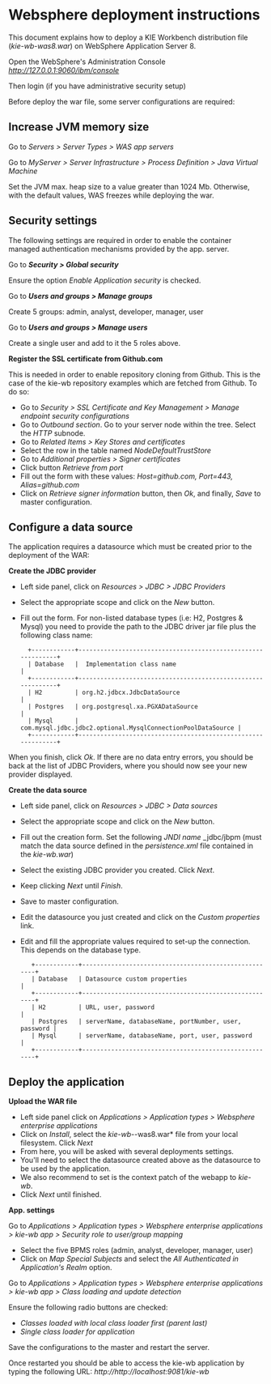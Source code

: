 Websphere deployment instructions
========================================

This document explains how to deploy a KIE Workbench distribution file (_kie-wb-was8.war_) on WebSphere Application Server 8.

Open the WebSphere's Administration Console _http://127.0.0.1:9060/ibm/console_

Then login (if you have administrative security setup)

Before deploy the war file, some server configurations are required:

Increase JVM memory size
------------------------------

Go to _Servers > Server Types > WAS app servers_

Go to _MyServer > Server Infrastructure > Process Definition > Java Virtual Machine_

Set the JVM max. heap size to a value greater than 1024 Mb. Otherwise, with the default values, WAS freezes while deploying the war.

Security settings
------------------------------

The following settings are required in order to enable the container managed authentication mechanisms provided by the app. server.

Go to **_Security > Global security_**

   Ensure the option _Enable Application security_ is checked.

Go to **_Users and groups > Manage groups_**

   Create 5 groups: admin, analyst, developer, manager, user

Go to **_Users and groups > Manage users_**

   Create a single user and add to it the 5 roles above.

**Register the SSL certificate from Github.com**

This is needed in order to enable repository cloning from Github.
This is the case of the kie-wb repository examples which are fetched from Github. To do so:

- Go to _Security > SSL Certificate and Key Management > Manage endpoint security configurations_
- Go to _Outbound section_. Go to your server node within the tree. Select the _HTTP_ subnode.
- Go to _Related Items > Key Stores and certificates_
- Select the row in the table named _NodeDefaultTrustStore_
- Go to _Additional properties > Signer certificates_
- Click button _Retrieve from port_
- Fill out the form with these values: _Host=github.com, Port=443, Alias=github.com_
- Click on _Retrieve signer information_ button, then _Ok_, and finally, _Save_ to master configuration.


Configure a data source
--------------------------------

The application requires a datasource which must be created prior to the deployment of the WAR:

**Create the JDBC provider**

  - Left side panel, click on _Resources > JDBC > JDBC Providers_
  - Select the appropriate scope and click on the _New_ button.
  - Fill out the form. For non-listed database types (i.e: H2, Postgres & Mysql) you need to provide the path to the JDBC driver jar file plus the following class name:

          +------------+-------------------------------------------------------------+
          | Database   |  Implementation class name                                  |
          +------------+-------------------------------------------------------------+
          | H2         | org.h2.jdbcx.JdbcDataSource                                 |
          | Postgres   | org.postgresql.xa.PGXADataSource                            |
          | Mysql      | com.mysql.jdbc.jdbc2.optional.MysqlConnectionPoolDataSource |
          +------------+-------------------------------------------------------------+

   When you finish, click _Ok_. If there are no data entry errors, you should be back at the list of JDBC Providers, where you should now see your new provider displayed.

**Create the data source**

  - Left side panel, click on _Resources > JDBC > Data sources_
  - Select the appropriate scope and click on the _New_ button.
  - Fill out the creation form. Set the following _JNDI name_ _jdbc/jbpm
    (must match the data source defined in the _persistence.xml_ file contained in the _kie-wb.war_)
  - Select the existing JDBC provider you created. Click _Next_.
  - Keep clicking _Next_ until _Finish_.
  - Save to master configuration.
  - Edit the datasource you just created and click on the _Custom properties_ link.
  - Edit and fill the appropriate values required to set-up the connection. This depends on the database type.

           +------------+------------------------------------------------------+
           | Database   | Datasource custom properties                         |
           +------------+------------------------------------------------------+
           | H2         | URL, user, password                                  |
           | Postgres   | serverName, databaseName, portNumber, user, password |
           | Mysql      | serverName, databaseName, port, user, password       |
           +------------+------------------------------------------------------+

Deploy the application
--------------------------

**Upload the WAR file**

  - Left side panel click on *Applications > Application types > Websphere enterprise applications*
  - Click on _Install_, select the *kie-wb-*-was8.war* file from your local filesystem. Click _Next_
  - From here, you will be asked with several deployments settings.
  - You'll need to select the datasource created above as the datasource to be used by the application.
  - We also recommend to set is the context patch of the webapp to _kie-wb_.
  - Click _Next_ until finished.

**App. settings**

Go to _Applications > Application types > Websphere enterprise applications > kie-wb app > Security role to user/group mapping_

   - Select the five BPMS roles (admin, analyst, developer, manager, user)
   - Click on _Map Special Subjects_ and select the _All Authenticated in Application's Realm_ option.

Go to _Applications > Application types > Websphere enterprise applications > kie-wb app > Class loading and update detection_

Ensure the following radio buttons are checked:

* _Classes loaded with local class loader first (parent last)_
* _Single class loader for application_


Save the configurations to the master and restart the server.

Once restarted you should be able to access the kie-wb application by typing the following URL: _http://http://localhost:9081/kie-wb_
